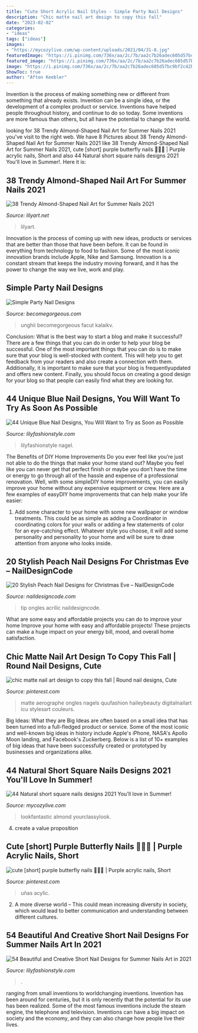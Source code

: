 ```yaml
---
title: "Cute Short Acrylic Nail Styles - Simple Party Nail Designs"
description: "Chic matte nail art design to copy this fall"
date: "2023-02-02"
categories:
- "ideas"
tags: ["ideas"]
images:
- "https://mycozylive.com/wp-content/uploads/2021/04/31-8.jpg"
featuredImage: "https://i.pinimg.com/736x/aa/2c/7b/aa2c7b26adec605d57bc9bf2c42b81fd.jpg"
featured_image: "https://i.pinimg.com/736x/aa/2c/7b/aa2c7b26adec605d57bc9bf2c42b81fd.jpg"
image: "https://i.pinimg.com/736x/aa/2c/7b/aa2c7b26adec605d57bc9bf2c42b81fd.jpg"
ShowToc: true
author: "Afton Keebler"
---
```



Invention is the process of making something new or different from something that already exists. Invention can be a single idea, or the development of a complex product or service. Inventions have helped people throughout history, and continue to do so today. Some inventions are more famous than others, but all have the potential to change the world.

	

		
looking for 38 Trendy Almond-Shaped Nail Art for Summer Nails 2021 you've visit to the right web. We have 8 Pictures about 38 Trendy Almond-Shaped Nail Art for Summer Nails 2021 like 38 Trendy Almond-Shaped Nail Art for Summer Nails 2021, cute [short] purple butterfly nails 🥺🦋💜 | Purple acrylic nails, Short and also 44 Natural short square nails designs 2021 You&#039;ll love in Summer!. Here it is:
		
    
## 38 Trendy Almond-Shaped Nail Art For Summer Nails 2021

<img loading=lazy src="https://lilyart.net/wp-content/uploads/2021/06/37-3.jpg" onerror="this.onerror=null;this.src='https://tse4.mm.bing.net/th?id=OIP.Ujq4zA9J4oV4Y468COQeuAHaLH&amp;pid=15.1';" alt="38 Trendy Almond-Shaped Nail Art for Summer Nails 2021">

_Source: lilyart.net_

>lilyart. 

	

Innovation is the process of coming up with new ideas, products or services that are better than those that have been before. It can be found in everything from technology to food to fashion. Some of the most iconic innovation brands include Apple, Nike and Samsung. Innovation is a constant stream that keeps the industry moving forward, and it has the power to change the way we live, work and play.

    
## Simple Party Nail Designs

<img loading=lazy src="https://static.becomegorgeous.com/img/arts/2010/Nov/27/3287/nail_designs_simple_5.jpg" onerror="this.onerror=null;this.src='https://tse1.mm.bing.net/th?id=OIP.9Zt2JFKmQFIznlk3R8ZF5gAAAA&amp;pid=15.1';" alt="Simple Party Nail Designs">

_Source: becomegorgeous.com_

>unghii becomegorgeous facut kalaikv. 

	

Conclusion: What is the best way to start a blog and make it successful?
There are a few things that you can do in order to help your blog be successful. One of the most important things that you can do is to make sure that your blog is well-stocked with content. This will help you to get feedback from your readers and also create a connection with them. Additionally, it is important to make sure that your blog is frequentlyupdated and offers new content. Finally, you should focus on creating a good design for your blog so that people can easily find what they are looking for.

    
## 44 Unique Blue Nail Designs, You Will Want To Try As Soon As Possible

<img loading=lazy src="https://lilyfashionstyle.com/wp-content/uploads/2020/02/12-20.jpg" onerror="this.onerror=null;this.src='https://tse2.mm.bing.net/th?id=OIP.XJWvkVB8T-PHHy-PtiIb7wHaKt&amp;pid=15.1';" alt="44 Unique Blue Nail Designs, You Will Want to Try as Soon as Possible">

_Source: lilyfashionstyle.com_

>lilyfashionstyle nagel. 

	

The Benefits of DIY Home Improvements
Do you ever feel like you’re just not able to do the things that make your home stand out? Maybe you feel like you can never get that perfect finish or maybe you don’t have the time or energy to go through all of the hassle and expense of a professional renovation. Well, with some simpleDIY home improvements, you can easily improve your home without any expensive equipment or crew. Here are a few examples of easyDIY home improvements that can help make your life easier: 
1. Add some character to your home with some new wallpaper or window treatments. This could be as simple as adding a Coordinator in coordinating colors for your walls or adding a few statements of color for an eye-catching effect. Whatever style you choose, it will add some personality and personality to your home and will be sure to draw attention from anyone who looks inside.

    
## 20 Stylish Peach Nail Designs For Christmas Eve – NailDesignCode

<img loading=lazy src="https://naildesigncode.com/wp-content/uploads/2017/05/14.jpg" onerror="this.onerror=null;this.src='https://tse3.mm.bing.net/th?id=OIP.nMraMJV1e7I0JUc3czKeeQHaJG&amp;pid=15.1';" alt="20 Stylish Peach Nail Designs for Christmas Eve – NailDesignCode">

_Source: naildesigncode.com_

>tip ongles acrilic naildesigncode. 

	

What are some easy and affordable projects you can do to improve your home
Improve your home with easy and affordable projects! These projects can make a huge impact on your energy bill, mood, and overall home satisfaction.

    
## Chic Matte Nail Art Design To Copy This Fall | Round Nail Designs, Cute

<img loading=lazy src="https://i.pinimg.com/736x/05/8a/c5/058ac5857cad8864d04ece4807dab38c.jpg" onerror="this.onerror=null;this.src='https://tse3.mm.bing.net/th?id=OIP.RVblotodmzTDU7AaFrc55gHaJ1&amp;pid=15.1';" alt="chic matte nail art design to copy this fall | Round nail designs, Cute">

_Source: pinterest.com_

>matte aerographe ongles nagels quufashion haileybeauty digitalnailart icu stylesart couleurs. 

	

Big Ideas: What they are
Big Ideas are often based on a small idea that has been turned into a full-fledged product or service. Some of the most iconic and well-known big ideas in history include Apple's iPhone, NASA's Apollo Moon landing, and Facebook's Zuckerberg. 
Below is a list of 10+ examples of big ideas that have been successfully created or prototyped by businesses and organizations alike.

    
## 44 Natural Short Square Nails Designs 2021 You&#039;ll Love In Summer!

<img loading=lazy src="https://mycozylive.com/wp-content/uploads/2021/04/31-8.jpg" onerror="this.onerror=null;this.src='https://tse4.mm.bing.net/th?id=OIP.ELLcvNNz3AQ5sj9rNi4FVwHaLH&amp;pid=15.1';" alt="44 Natural short square nails designs 2021 You&#039;ll love in Summer!">

_Source: mycozylive.com_

>lookfantastic almond yourclassylook. 

	

4. create a value proposition 

    
## Cute [short] Purple Butterfly Nails 🥺🦋💜 | Purple Acrylic Nails, Short

<img loading=lazy src="https://i.pinimg.com/736x/aa/2c/7b/aa2c7b26adec605d57bc9bf2c42b81fd.jpg" onerror="this.onerror=null;this.src='https://tse1.mm.bing.net/th?id=OIP.zFQnBSQmu1i-mfBmqMJH5gHaJ3&amp;pid=15.1';" alt="cute [short] purple butterfly nails 🥺🦋💜 | Purple acrylic nails, Short">

_Source: pinterest.com_

>uñas acylic. 

	

2. A more diverse world – This could mean increasing diversity in society, which would lead to better communication and understanding between different cultures.

    
## 54 Beautiful And Creative Short Nail Designs For Summer Nails Art In 2021

<img loading=lazy src="https://lilyfashionstyle.com/wp-content/uploads/2021/06/3-3.jpg" onerror="this.onerror=null;this.src='https://tse3.mm.bing.net/th?id=OIP.q9sr89kjrKtT2pfaX-wUdQHaLH&amp;pid=15.1';" alt="54 Beautiful and Creative Short Nail Designs for Summer Nails Art in 2021">

_Source: lilyfashionstyle.com_

>. 

	

ranging from small inventions to worldchanging inventions.
Invention has been around for centuries, but it is only recently that the potential for its use has been realized. Some of the most famous inventions include the steam engine, the telephone and television. Inventions can have a big impact on society and the economy, and they can also change how people live their lives.

